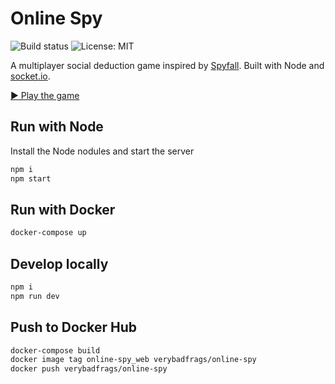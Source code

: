 # Online Spy

![Build status](https://img.shields.io/github/workflow/status/VeryBadFrags/online-spy/NodeCI)
![License: MIT](https://img.shields.io/badge/license-MIT-green)

A multiplayer social deduction game inspired by [Spyfall](https://hwint.ru/portfolio-item/spyfall/). Built with Node and [socket.io](https://socket.io).

[▶️ Play the game](https://spy.verybadfrags.com)

## Run with Node

Install the Node nodules and start the server

```sh
npm i
npm start
```

## Run with Docker

```sh
docker-compose up
```

## Develop locally

```sh
npm i
npm run dev
```

## Push to Docker Hub

```sh
docker-compose build
docker image tag online-spy_web verybadfrags/online-spy
docker push verybadfrags/online-spy
```
